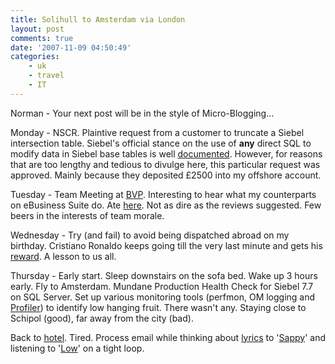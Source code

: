 ```yaml
---
title: Solihull to Amsterdam via London
layout: post
comments: true
date: '2007-11-09 04:50:49'
categories:
    - uk
    - travel
    - IT
---
```

Norman - Your next post will be in the style of Micro-Blogging...

Monday - NSCR. Plaintive request from a customer to truncate a Siebel
intersection table. Siebel's official stance on the use of **any**
direct SQL to modify data in Siebel base tables is well
[documented](http://www.digitalteddy.com/techblog/2007/10/why_direct_sql_is_a_very_stupi.html).
However, for reasons that are too lengthy and tedious to divulge here,
this particular request was approved. Mainly because they deposited
&pound;2500 into my offshore account.

Tuesday - Team Meeting at
[BVP](http://www.oracle.com/global/uk/corporate/locations/birmingham.html).
Interesting to hear what my counterparts on eBusiness Suite do. Ate
[here](http://www.solihull-online.com/tiggis.htm). Not as dire as the
reviews suggested. Few beers in the interests of team morale.

Wednesday - Try (and fail) to avoid being dispatched abroad on my
birthday. Cristiano Ronaldo keeps going till the very last minute and
gets his
[reward](http://news.bbc.co.uk/sport1/hi/football/europe/7076590.stm). A
lesson to us all.

Thursday - Early start. Sleep downstairs on the sofa bed. Wake up 3
hours early. Fly to Amsterdam. Mundane Production Health Check for
Siebel 7.7 on SQL Server. Set up various monitoring tools (perfmon, OM
logging and
[Profiler](http://databasediskperf.blogspot.com/2006/06/finding-top-10-long-running-queries.html))
to identify low hanging fruit. There wasn't any. Staying close to
Schipol (good), far away from the city (bad).

Back to
[hotel](http://www.marriott.com/hotels/travel/amscy-courtyard-amsterdam-airport/).
Tired. Process email while thinking about
[lyrics](http://www.songmeanings.net/lyric.php?lid=123285) to
'[Sappy](http://uk.youtube.com/watch?v=5BE1KRj5iiM)' and listening to
'[Low](http://uk.youtube.com/watch?v=aiGxDQhKmec&feature=PlayList&p=6CF5A87C2B19F9AB&index=1)'
on a tight loop.
